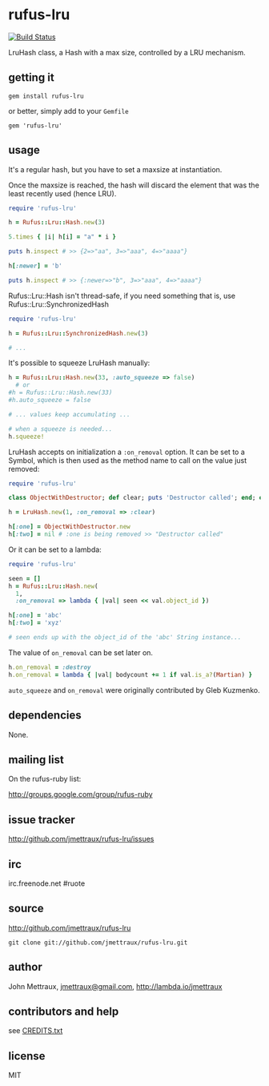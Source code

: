 
# rufus-lru

[![Build Status](https://secure.travis-ci.org/jmettraux/rufus-lru.png)](http://travis-ci.org/jmettraux/rufus-lru)

LruHash class, a Hash with a max size, controlled by a LRU mechanism.


## getting it

```
gem install rufus-lru
```

or better, simply add to your ```Gemfile```

```
gem 'rufus-lru'
```


## usage

It's a regular hash, but you have to set a maxsize at instantiation.

Once the maxsize is reached, the hash will discard the element that was the
least recently used (hence LRU).

```ruby
require 'rufus-lru'

h = Rufus::Lru::Hash.new(3)

5.times { |i| h[i] = "a" * i }

puts h.inspect # >> {2=>"aa", 3=>"aaa", 4=>"aaaa"}

h[:newer] = 'b'

puts h.inspect # >> {:newer=>"b", 3=>"aaa", 4=>"aaaa"}
```

Rufus::Lru::Hash isn't thread-safe, if you need something that is, use Rufus::Lru::SynchronizedHash

```ruby
require 'rufus-lru'

h = Rufus::Lru::SynchronizedHash.new(3)

# ...
```

It's possible to squeeze LruHash manually:

```ruby
h = Rufus::Lru::Hash.new(33, :auto_squeeze => false)
  # or
#h = Rufus::Lru::Hash.new(33)
#h.auto_squeeze = false

# ... values keep accumulating ...

# when a squeeze is needed...
h.squeeze!
```

LruHash accepts on initialization a ```:on_removal``` option. It can be set to a Symbol, which is then used as the method name to call on the value just removed:

```ruby
require 'rufus-lru'

class ObjectWithDestructor; def clear; puts 'Destructor called'; end; end

h = LruHash.new(1, :on_removal => :clear)

h[:one] = ObjectWithDestructor.new
h[:two] = nil # :one is being removed >> "Destructor called"
```

Or it can be set to a lambda:

```ruby
require 'rufus-lru'

seen = []
h = Rufus::Lru::Hash.new(
  1,
  :on_removal => lambda { |val| seen << val.object_id })

h[:one] = 'abc'
h[:two] = 'xyz'

# seen ends up with the object_id of the 'abc' String instance...
```

The value of ```on_removal``` can be set later on.

```ruby
h.on_removal = :destroy
h.on_removal = lambda { |val| bodycount += 1 if val.is_a?(Martian) }
```

`auto_squeeze` and `on_removal` were originally contributed by Gleb Kuzmenko.


## dependencies

None.


## mailing list

On the rufus-ruby list:

http://groups.google.com/group/rufus-ruby


## issue tracker

http://github.com/jmettraux/rufus-lru/issues


## irc

irc.freenode.net #ruote


## source

http://github.com/jmettraux/rufus-lru

    git clone git://github.com/jmettraux/rufus-lru.git


## author

John Mettraux, jmettraux@gmail.com, http://lambda.io/jmettraux


## contributors and help

see [CREDITS.txt](CREDITS.txt)


## license

MIT


